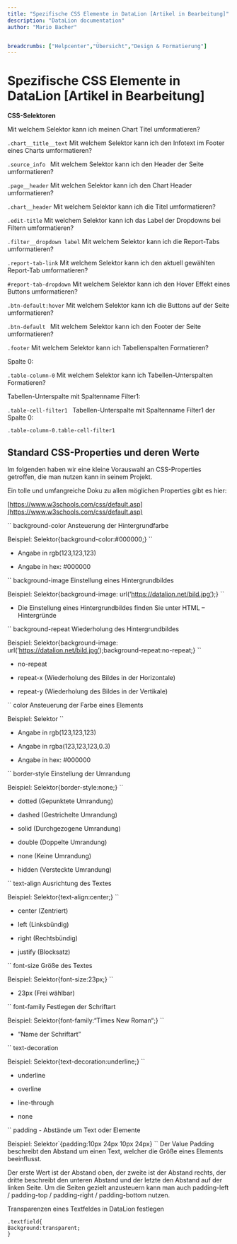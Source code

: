 ```yaml
---
title: "Spezifische CSS Elemente in DataLion [Artikel in Bearbeitung]"
description: "DataLion documentation"
author: "Mario Bacher"


breadcrumbs: ["Helpcenter","Übersicht","Design & Formatierung"]
---
```


# Spezifische CSS Elemente in DataLion [Artikel in Bearbeitung]

**CSS-Selektoren**

Mit welchem Selektor kann ich meinen Chart Titel umformatieren?

``
.chart__title__text
``
Mit welchem Selektor kann ich den Infotext im Footer eines Charts umformatieren?

``
.source_info 
``
Mit welchem Selektor kann ich den Header der Seite umformatieren?

``
.page__header
``
Mit welchen Selektor kann ich den Chart Header umformatieren?

``
.chart__header
``
Mit welchem Selektor kann ich die Titel umformatieren?

``
.edit-title
``
Mit welchem Selektor kann ich das Label der Dropdowns bei Filtern umformatieren?

``
.filter__dropdown label
``
Mit welchem Selektor kann ich die Report-Tabs umformatieren?

``
.report-tab-link
``
Mit welchem Selektor kann ich den aktuell gewählten Report-Tab umformatieren?

``
#report-tab-dropdown
``
Mit welchem Selektor kann ich den Hover Effekt eines Buttons umformatieren?

``
.btn-default:hover
``
Mit welchem Selektor kann ich die Buttons auf der Seite umformatieren?

``
.btn-default 
``
Mit welchem Selektor kann ich den Footer der Seite umformatieren?

``
.footer
``
Mit welchem Selektor kann ich Tabellenspalten Formatieren?

Spalte 0:

``
.table-column-0
``
Mit welchem Selektor kann ich Tabellen-Unterspalten Formatieren?

Tabellen-Unterspalte mit Spaltenname Filter1:

``
.table-cell-filter1 
``
Tabellen-Unterspalte mit Spaltenname Filter1 der Spalte 0:

``
.table-column-0.table-cell-filter1
``
## **Standard CSS-Properties und deren Werte**

Im folgenden haben wir eine kleine Vorauswahl an CSS-Properties getroffen, die man nutzen kann in seinem Projekt. 

Ein tolle und umfangreiche Doku zu allen möglichen Properties gibt es hier:

[https://www.w3schools.com/css/default.asp](https://www.w3schools.com/css/default.asp)

``
background-color Ansteuerung der Hintergrundfarbe

Beispiel: Selektor{background-color:#000000;}
``
-   Angabe in rgb(123,123,123)
    
-   Angabe in hex: #000000
    

``
background-image Einstellung eines Hintergrundbildes

Beispiel: Selektor{background-image: url(‘https://datalion.net/bild.jpg’);}
``
-   Die Einstellung eines Hintergrundbildes finden Sie unter HTML – Hintergründe
    

``
background-repeat Wiederholung des Hintergrundbildes

Beispiel: Selektor{background-image: url(‘https://datalion.net/bild.jpg’);background-repeat:no-repeat;}
``
-   no-repeat
    
-   repeat-x (Wiederholung des Bildes in der Horizontale)
    
-   repeat-y (Wiederholung des Bildes in der Vertikale)
    

``
color Ansteuerung der Farbe eines Elements

Beispiel: Selektor
``
-   Angabe in rgb(123,123,123)
    
-   Angabe in rgba(123,123,123,0.3)
    
-   Angabe in hex: #000000
    

``
border-style Einstellung der Umrandung

Beispiel: Selektor{border-style:none;}
``
-   dotted (Gepunktete Umrandung)
    
-   dashed (Gestrichelte Umrandung)
    
-   solid (Durchgezogene Umrandung)
    
-   double (Doppelte Umrandung)
    
-   none (Keine Umrandung)
    
-   hidden (Versteckte Umrandung)
    

``
text-align Ausrichtung des Textes

Beispiel: Selektor{text-align:center;}
``
-   center (Zentriert)
    
-   left (Linksbündig)
    
-   right (Rechtsbündig)
    
-   justify (Blocksatz)
    

``
font-size Größe des Textes

Beispiel: Selektor{font-size:23px;}
``
-   23px (Frei wählbar)
    

``
font-family Festlegen der Schriftart

Beispiel: Selektor{font-family:“Times New Roman“;}
``
-   “Name der Schriftart”
    

``
text-decoration

Beispiel: Selektor{text-decoration:underline;}
``
-   underline
    
-   overline
    
-   line-through
    
-   none
    

``
padding - Abstände um Text oder Elemente

Beispiel: Selektor`{padding:10px 24px 10px 24px}
``
Der Value Padding beschreibt den Abstand um einen Text, welcher die Größe eines Elements beeinflusst.

Der erste Wert ist der Abstand oben, der zweite ist der Abstand rechts, der dritte beschreibt den unteren Abstand und der letzte den Abstand auf der linken Seite. Um die Seiten gezielt anzusteuern kann man auch padding-left / padding-top / padding-right / padding-bottom nutzen.

Transparenzen eines Textfeldes in DataLion festlegen

```
.textfield{
Background:transparent;
}
```
